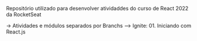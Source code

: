 Repositório utilizado para desenvolver atividaddes do curso de React 2022 da RocketSeat

-> Atividades e módulos separados por Branchs
--> Ignite: 01. Iniciando com React.js
